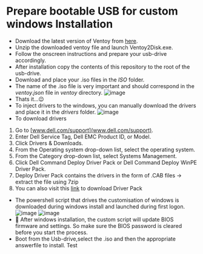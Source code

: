# Prepare bootable USB for custom windows Installation
  * Download the latest version of Ventoy from [here](https://github.com/ventoy/Ventoy/releases).
  * Unzip the downloaded ventoy file and launch Ventoy2Disk.exe.
  * Follow the onscreen instructions and prepare your usb-drive accordingly.
  * After installation copy the contents of this repository to the root of the usb-drive.
  * Download and place your .iso files in the *ISO* folder.
  * The name of the .iso file is very important and should correspond in the *ventoy.json* file in *ventoy* directory.
![image](https://user-images.githubusercontent.com/1507737/138076286-dd5f0d52-8603-4a28-8053-6601447ea7d8.png)
  * Thats it...:wink: 
  * To inject drivers to the windows, you can manually download the drivers and place it in the *drivers* folder.
 ![image](https://user-images.githubusercontent.com/1507737/139078177-02a1f6dd-95f5-46f6-9f28-8170f50db9f0.png)
  * To download drivers 
   1.    Go to [www.dell.com/support](www.dell.com/support).
   2.    Enter Dell Service Tag, Dell EMC Product ID, or Model.
   3.    Click Drivers & Downloads.
   4.    From the Operating system drop-down list, select the operating system.
   5.    From the Category drop-down list, select Systems Management.
   6.    Click Dell Command Deploy Driver Pack or Dell Command Deploy WinPE Driver Pack.
   7.    Deploy Driver Pack contains the drivers in the form of .CAB files  -> extract the file using 7zip 
   8.    You can also visit this [link](https://www.dell.com/support/kbdoc/en-us/000124139/dell-command-deploy-driver-packs-for-enterprise-client-os-deployment) to download Driver Pack
  * The powershell script that drives the customisation of windows is downloaded during windows install and launched during first logon.
![image](https://user-images.githubusercontent.com/1507737/138085973-55559b56-0248-4335-9516-e731e77567ed.png)
![image](https://user-images.githubusercontent.com/1507737/138086160-f1f29120-ff40-47fd-9789-25e718813627.png)
  * :imp: After windows installation, the custom script will update BIOS firmware and settings. So make sure the BIOS password is cleared before you start the process.
  * Boot from the Usb-drive,select the .iso and then the appropriate answerfile to install.
Test

  
  


